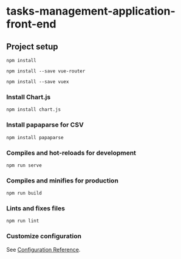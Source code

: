 # tasks-management-application-front-end

## Project setup
```
npm install
```
```
npm install --save vue-router
```
```
npm install --save vuex
```

### Install Chart.js
```
npm install chart.js
```

### Install papaparse for CSV
```
npm install papaparse
```

### Compiles and hot-reloads for development
```
npm run serve
```

### Compiles and minifies for production
```
npm run build
```

### Lints and fixes files
```
npm run lint
```

### Customize configuration
See [Configuration Reference](https://cli.vuejs.org/config/).
